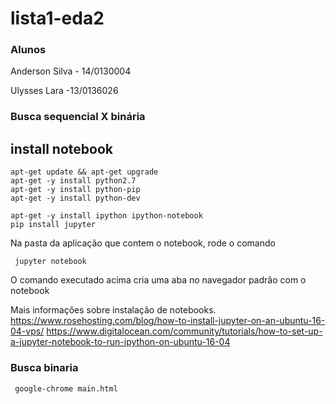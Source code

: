 # lista1-eda2

### Alunos
Anderson Silva - 14/0130004

Ulysses Lara -13/0136026

### Busca sequencial X binária

## install notebook

```
apt-get update && apt-get upgrade
apt-get -y install python2.7
apt-get -y install python-pip
apt-get -y install python-dev

```
```
apt-get -y install ipython ipython-notebook
pip install jupyter
```
Na pasta da aplicação que contem o notebook, rode o comando
```
 jupyter notebook
```
O comando executado acima cria uma aba no navegador padrão com o notebook

Mais informações sobre instalação de notebooks. https://www.rosehosting.com/blog/how-to-install-jupyter-on-an-ubuntu-16-04-vps/
https://www.digitalocean.com/community/tutorials/how-to-set-up-a-jupyter-notebook-to-run-ipython-on-ubuntu-16-04


### Busca binaria 

```
 google-chrome main.html
 
```
